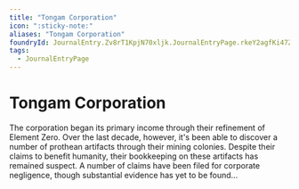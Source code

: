 ```yaml
---
title: "Tongam Corporation"
icon: ":sticky-note:"
aliases: "Tongam Corporation"
foundryId: JournalEntry.Zv8rT1KpjN70xljk.JournalEntryPage.rkeY2agfKi47Z3XS
tags:
  - JournalEntryPage
---
```


# Tongam Corporation
The corporation began its primary income through their refinement of Element Zero. Over the last decade, however, it's been able to discover a number of prothean artifacts through their mining colonies. Despite their claims to benefit humanity, their bookkeeping on these artifacts has remained suspect. A number of claims have been filed for corporate negligence, though substantial evidence has yet to be found…